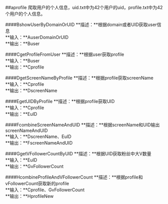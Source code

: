 ##aprofile
爬取用户的个人信息，uid.txt中为42个用户的uid，profile.txt中为42个用户的个人信息。
  
####BshowUserByDomainOrUID
**描述：**根据domain或者UID获取user信息  
**输入：**AuserDomainOrUID  
**输出：**Buser  

####CgetProfileFromUser
**描述：**根据user获取profile	 
**输入：**Buser  
**输出：**Cprofile  

####DgetScreenNameByProfile
**描述：**根据profile获取screenName	
**输入：**Cprofile  
**输出：**DscreenName  

####EgetUIDByProfile
**描述：**根据profile获取UID  
**输入：**Cprofile  
**输出：**EuID  

####FcombineScreenNameAndUID
**描述：**根据screenName和UID输出screenNameAndUID	 
**输入：**DscreenName、EuID  
**输出：**FscreenNameAndUID  

####GgetVFollowerCountByUID
**描述：**根据UID获取粉丝中大V数量  
**输入：**EuID  
**输出：**GvFollowerCount  

####HcombineProfileAndVFollowerCount
**描述：**根据profile和vFollowerCount获取新的profile	
**输入：**Cprofile、GvFollowerCount  
**输出：**HprofileNew	

